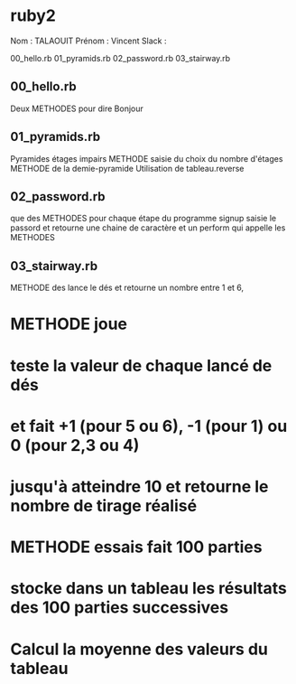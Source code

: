 # ruby2
Nom : TALAOUIT
Prénom : Vincent
Slack : 


00_hello.rb
01_pyramids.rb
02_password.rb
03_stairway.rb

00_hello.rb
------------
Deux METHODES pour dire Bonjour

01_pyramids.rb
------------
Pyramides étages impairs
METHODE saisie du choix du nombre d'étages
METHODE de la demie-pyramide
Utilisation de tableau.reverse

02_password.rb
------------
que des METHODES pour chaque étape du programme
signup saisie le passord et retourne une chaine de caractère
et un perform qui appelle les METHODES

03_stairway.rb
------------
METHODE des lance le dés et retourne un nombre entre 1 et 6,
# METHODE joue
# teste la valeur de chaque lancé de dés
# et fait +1 (pour 5 ou 6), -1 (pour 1) ou 0 (pour 2,3 ou 4)
# jusqu'à atteindre 10 et retourne le nombre de tirage réalisé
# METHODE essais fait 100 parties
# stocke dans un tableau les résultats des 100 parties successives

# Calcul la moyenne des valeurs du tableau

